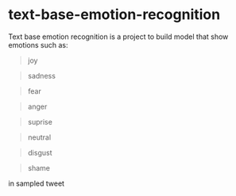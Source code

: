 # text-base-emotion-recognition
Text base emotion recognition is a project to build model that show emotions such as:
> joy

> sadness

> fear

> anger

> suprise

> neutral

> disgust

> shame

in sampled tweet
